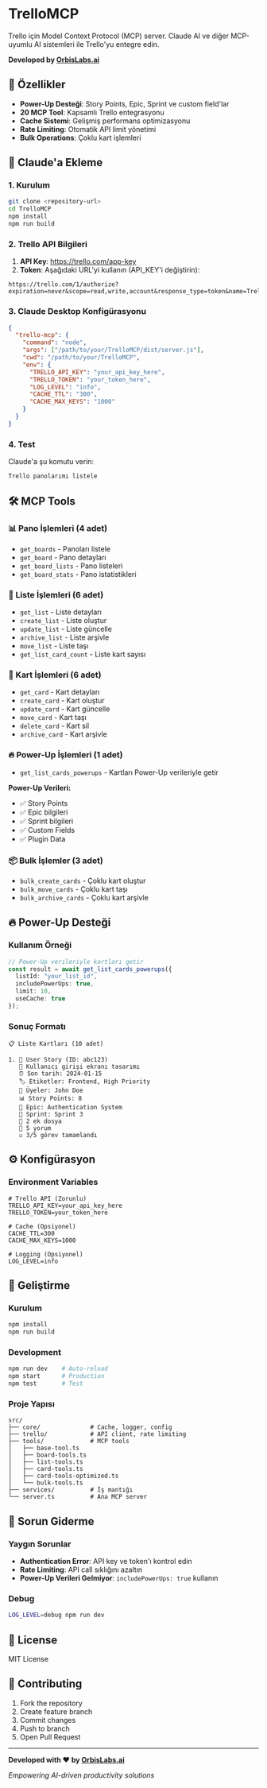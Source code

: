 # TrelloMCP

Trello için Model Context Protocol (MCP) server. Claude AI ve diğer MCP-uyumlu AI sistemleri ile Trello'yu entegre edin.

**Developed by [OrbisLabs.ai](https://orbislabs.ai)**

## 🚀 Özellikler

- **Power-Up Desteği**: Story Points, Epic, Sprint ve custom field'lar
- **20 MCP Tool**: Kapsamlı Trello entegrasyonu
- **Cache Sistemi**: Gelişmiş performans optimizasyonu
- **Rate Limiting**: Otomatik API limit yönetimi
- **Bulk Operations**: Çoklu kart işlemleri

## 🤖 Claude'a Ekleme

### 1. Kurulum
```bash
git clone <repository-url>
cd TrelloMCP
npm install
npm run build
```

### 2. Trello API Bilgileri
1. **API Key**: https://trello.com/app-key
2. **Token**: Aşağıdaki URL'yi kullanın (API_KEY'i değiştirin):
```
https://trello.com/1/authorize?expiration=never&scope=read,write,account&response_type=token&name=TrelloMCP&key=YOUR_API_KEY
```

### 3. Claude Desktop Konfigürasyonu
```json
{
  "trello-mcp": {
    "command": "node",
    "args": ["/path/to/your/TrelloMCP/dist/server.js"],
    "cwd": "/path/to/your/TrelloMCP",
    "env": {
      "TRELLO_API_KEY": "your_api_key_here",
      "TRELLO_TOKEN": "your_token_here",
      "LOG_LEVEL": "info",
      "CACHE_TTL": "300",
      "CACHE_MAX_KEYS": "1000"
    }
  }
}
```

### 4. Test
Claude'a şu komutu verin:
```
Trello panolarımı listele
```

## 🛠️ MCP Tools

### 📊 Pano İşlemleri (4 adet)
- `get_boards` - Panoları listele
- `get_board` - Pano detayları
- `get_board_lists` - Pano listeleri
- `get_board_stats` - Pano istatistikleri

### 📝 Liste İşlemleri (6 adet)
- `get_list` - Liste detayları
- `create_list` - Liste oluştur
- `update_list` - Liste güncelle
- `archive_list` - Liste arşivle
- `move_list` - Liste taşı
- `get_list_card_count` - Liste kart sayısı

### 🎯 Kart İşlemleri (6 adet)
- `get_card` - Kart detayları
- `create_card` - Kart oluştur
- `update_card` - Kart güncelle
- `move_card` - Kart taşı
- `delete_card` - Kart sil
- `archive_card` - Kart arşivle

### 🔥 Power-Up İşlemleri (1 adet)
- `get_list_cards_powerups` - Kartları Power-Up verileriyle getir

**Power-Up Verileri:**
- ✅ Story Points
- ✅ Epic bilgileri
- ✅ Sprint bilgileri
- ✅ Custom Fields
- ✅ Plugin Data

### 📦 Bulk İşlemler (3 adet)
- `bulk_create_cards` - Çoklu kart oluştur
- `bulk_move_cards` - Çoklu kart taşı
- `bulk_archive_cards` - Çoklu kart arşivle

## 🔥 Power-Up Desteği

### Kullanım Örneği
```typescript
// Power-Up verileriyle kartları getir
const result = await get_list_cards_powerups({
  listId: "your_list_id",
  includePowerUps: true,
  limit: 10,
  useCache: true
});
```

### Sonuç Formatı
```
📋 Liste Kartları (10 adet)

1. 🎯 User Story (ID: abc123)
   📝 Kullanıcı girişi ekranı tasarımı
   ⏰ Son tarih: 2024-01-15
   🏷️ Etiketler: Frontend, High Priority
   👥 Üyeler: John Doe
   📊 Story Points: 8
   🎯 Epic: Authentication System
   🚀 Sprint: Sprint 3
   📎 2 ek dosya
   💬 5 yorum
   ☑️ 3/5 görev tamamlandı
```

## ⚙️ Konfigürasyon

### Environment Variables
```env
# Trello API (Zorunlu)
TRELLO_API_KEY=your_api_key_here
TRELLO_TOKEN=your_token_here

# Cache (Opsiyonel)
CACHE_TTL=300
CACHE_MAX_KEYS=1000

# Logging (Opsiyonel)
LOG_LEVEL=info
```

## 🚀 Geliştirme

### Kurulum
```bash
npm install
npm run build
```

### Development
```bash
npm run dev    # Auto-reload
npm start      # Production
npm test       # Test
```

### Proje Yapısı
```
src/
├── core/              # Cache, logger, config
├── trello/            # API client, rate limiting
├── tools/             # MCP tools
│   ├── base-tool.ts
│   ├── board-tools.ts
│   ├── list-tools.ts
│   ├── card-tools.ts
│   ├── card-tools-optimized.ts
│   └── bulk-tools.ts
├── services/          # İş mantığı
└── server.ts          # Ana MCP server
```

## 🐛 Sorun Giderme

### Yaygın Sorunlar
- **Authentication Error**: API key ve token'ı kontrol edin
- **Rate Limiting**: API call sıklığını azaltın
- **Power-Up Verileri Gelmiyor**: `includePowerUps: true` kullanın

### Debug
```bash
LOG_LEVEL=debug npm run dev
```

## 📄 License

MIT License

## 🤝 Contributing

1. Fork the repository
2. Create feature branch
3. Commit changes
4. Push to branch
5. Open Pull Request

---

**Developed with ❤️ by [OrbisLabs.ai](https://orbislabs.ai)**

*Empowering AI-driven productivity solutions*